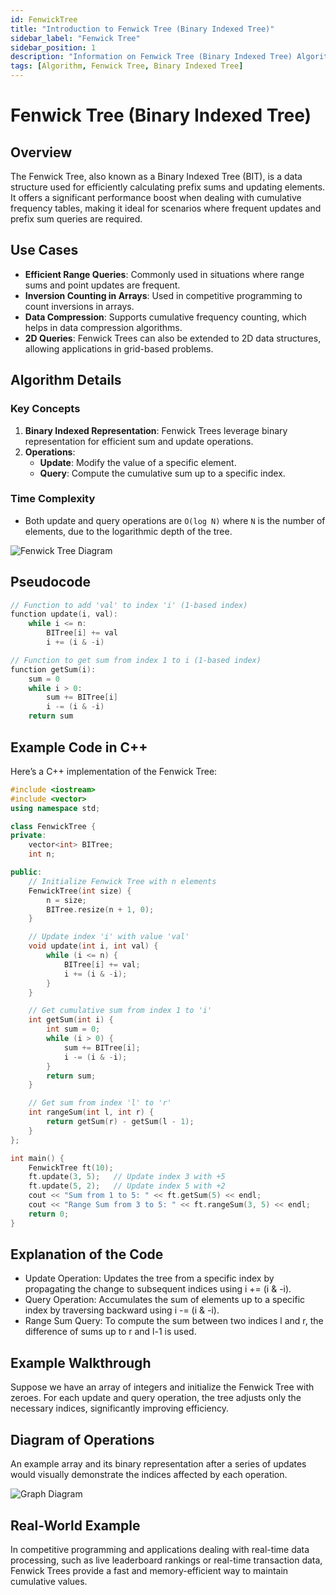 ```yaml
---
id: FenwickTree
title: "Introduction to Fenwick Tree (Binary Indexed Tree)"
sidebar_label: "Fenwick Tree"
sidebar_position: 1
description: "Information on Fenwick Tree (Binary Indexed Tree) Algorithm"
tags: [Algorithm, Fenwick Tree, Binary Indexed Tree]
---
```


# Fenwick Tree (Binary Indexed Tree)
## Overview
The Fenwick Tree, also known as a Binary Indexed Tree (BIT), is a data structure used for efficiently calculating prefix sums and updating elements. It offers a significant performance boost when dealing with cumulative frequency tables, making it ideal for scenarios where frequent updates and prefix sum queries are required.

## Use Cases
- **Efficient Range Queries**: Commonly used in situations where range sums and point updates are frequent.
- **Inversion Counting in Arrays**: Used in competitive programming to count inversions in arrays.
- **Data Compression**: Supports cumulative frequency counting, which helps in data compression algorithms.
- **2D Queries**: Fenwick Trees can also be extended to 2D data structures, allowing applications in grid-based problems.

## Algorithm Details
### Key Concepts
1. **Binary Indexed Representation**: Fenwick Trees leverage binary representation for efficient sum and update operations.
2. **Operations**:
   - **Update**: Modify the value of a specific element.
   - **Query**: Compute the cumulative sum up to a specific index.

### Time Complexity
- Both update and query operations are `O(log N)` where `N` is the number of elements, due to the logarithmic depth of the tree.

![Fenwick Tree Diagram](./fenwick_tree_diagram.png "Example of Fenwick Tree for an Array")

## Pseudocode

```cpp
// Function to add 'val' to index 'i' (1-based index)
function update(i, val):
    while i <= n:
        BITree[i] += val
        i += (i & -i)

// Function to get sum from index 1 to i (1-based index)
function getSum(i):
    sum = 0
    while i > 0:
        sum += BITree[i]
        i -= (i & -i)
    return sum
```

## Example Code in C++
Here’s a C++ implementation of the Fenwick Tree:

```cpp
#include <iostream>
#include <vector>
using namespace std;

class FenwickTree {
private:
    vector<int> BITree;
    int n;

public:
    // Initialize Fenwick Tree with n elements
    FenwickTree(int size) {
        n = size;
        BITree.resize(n + 1, 0);
    }

    // Update index 'i' with value 'val'
    void update(int i, int val) {
        while (i <= n) {
            BITree[i] += val;
            i += (i & -i);
        }
    }

    // Get cumulative sum from index 1 to 'i'
    int getSum(int i) {
        int sum = 0;
        while (i > 0) {
            sum += BITree[i];
            i -= (i & -i);
        }
        return sum;
    }

    // Get sum from index 'l' to 'r'
    int rangeSum(int l, int r) {
        return getSum(r) - getSum(l - 1);
    }
};

int main() {
    FenwickTree ft(10);
    ft.update(3, 5);   // Update index 3 with +5
    ft.update(5, 2);   // Update index 5 with +2
    cout << "Sum from 1 to 5: " << ft.getSum(5) << endl;
    cout << "Range Sum from 3 to 5: " << ft.rangeSum(3, 5) << endl;
    return 0;
}
```

## Explanation of the Code
- Update Operation: Updates the tree from a specific index by propagating the change to subsequent indices using i += (i & -i).
- Query Operation: Accumulates the sum of elements up to a specific index by traversing backward using i -= (i & -i).
- Range Sum Query: To compute the sum between two indices l and r, the difference of sums up to r and l-1 is used.

## Example Walkthrough
Suppose we have an array of integers and initialize the Fenwick Tree with zeroes. For each update and query operation, the tree adjusts only the necessary indices, significantly improving efficiency.

## Diagram of Operations
An example array and its binary representation after a series of updates would visually demonstrate the indices affected by each operation.

![Graph Diagram](./Binary_index.png "Example of Graph for Fenwick tree")

## Real-World Example
In competitive programming and applications dealing with real-time data processing, such as live leaderboard rankings or real-time transaction data, Fenwick Trees provide a fast and memory-efficient way to maintain cumulative values.
